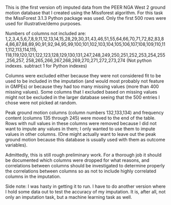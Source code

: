 This is (the first version of) imputed data from the PEER NGA West 2 ground motion database that I created using the Missforest algorithm. For this task the MissForest 3.1.3 Python package was used. Only the first 500 rows were used for illustrative/demo purposes.

Numbers of columns not included are: 1,2,3,4,5,6,7,8,9,11,12,13,14,15,28,29,30,31,43,46,51,55,64,66,70,71,72,82,83,84,86,87,88,89,90,91,92,94,95,99,100,101,102,103,104,105,106,107,108,109,110,111,112,113,114,115, 118,119,120,121,122,123,128,129,130,131,247,248,249,250,251,252,253,254,255,256,257, 258,265,266,267,268,269,270,271,272,273,274
(Not python indexes. subtract 1 for Python indexes)

Columns were excluded either because they were not considered fit to be used to be included in the imputation (and would most probably not feature in GMPEs) or because they had too many missing values (more than 400 missing values). Some columns that I excluded based on missing values might not be excluded in the larger database seeing that the 500 entries I chose were not picked at random.

Peak ground motion columns (column numbers 132,133,134) and frequency content (columns 135 through 245) were moved to the end of the table. Rows with null values in these columns were removed because I did not want to impute any values in them; I only wanted to use them to impute values in other columns. (One might actually want to leave out the peak ground motion because this database is usually used with them as outcome variables).

Admittedly, this is still rough preliminary work. For a thorough job it should be documented which columns were dropped for what reasons, and correlations between columns should be investigated to determine properly the correlations between columns so as not to include highly correlated columns in the imputation.

Side note: I was hasty in getting it to run. I have to do another version where I hold some data out to test the accuracy of my imputation. It is, after all, not only an imputation task, but a machine learning task as well.
